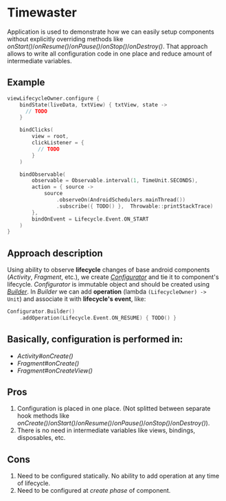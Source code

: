# Timewaster
Application is used to demonstrate how we can easily setup components without explicitly overriding methods like *onStart()*/*onResume()*/*onPause()*/*onStop()*/*onDestroy()*. 
That approach allows to write all configuration code in one place and reduce amount of intermediate variables.
 
## Example
```kotlin
viewLifecycleOwner.configure {  
	bindState(liveData, txtView) { txtView, state ->  
	  // TODO
	}

	bindClicks(  
		view = root,  
		clickListener = {  
		  // TODO
		}  
	)

	bindObservable(  
		observable = Observable.interval(1, TimeUnit.SECONDS),  
		action = { source ->  
			source  
				.observeOn(AndroidSchedulers.mainThread())  
				.subscribe({ TODO() },  Throwable::printStackTrace)  
		},  
		bindOnEvent = Lifecycle.Event.ON_START  
	)
}
```

## Approach description

Using ability to observe **lifecycle** changes of base android components (*Activity*, *Fragment*, etc.), we create [*Configurator*](app/src/main/java/ru/constorvar/timewaster/Configurator.kt) and tie it to component's lifecycle. 
*Configurator* is immutable object and should be created using [*Builder*](app/src/main/java/ru/constorvar/timewaster/Configurator.kt#L70). In *Builder* we can add **operation** (lambda `(LifecycleOwner) -> Unit`) and associate it with **lifecycle's event**, like:
```kotlin
Configurator.Builder()
	.addOperation(Lifecycle.Event.ON_RESUME) { TODO() }
```

## Basically, configuration is performed in:
- *Activity#onCreate()*
- *Fragment#onCreate()*
- *Fragment#onCreateView()*

## Pros
1. Configuration is placed in one place. (Not splitted between separate hook methods like *onCreate()*/*onStart()*/*onResume()*/*onPause()*/*onStop()*/*onDestroy()*).
2. There is no need in intermediate variables like views, bindings, disposables, etc.

## Cons
1. Need to be configured statically. No ability to add operation at any time of lifecycle.
2. Need to be configured at *create phase* of component.

